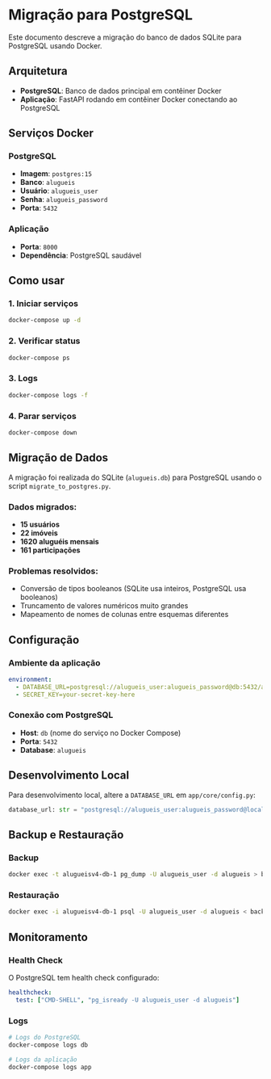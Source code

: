 # Migração para PostgreSQL

Este documento descreve a migração do banco de dados SQLite para PostgreSQL usando Docker.

## Arquitetura

- **PostgreSQL**: Banco de dados principal em contêiner Docker
- **Aplicação**: FastAPI rodando em contêiner Docker conectando ao PostgreSQL

## Serviços Docker

### PostgreSQL
- **Imagem**: `postgres:15`
- **Banco**: `alugueis`
- **Usuário**: `alugueis_user`
- **Senha**: `alugueis_password`
- **Porta**: `5432`

### Aplicação
- **Porta**: `8000`
- **Dependência**: PostgreSQL saudável

## Como usar

### 1. Iniciar serviços
```bash
docker-compose up -d
```

### 2. Verificar status
```bash
docker-compose ps
```

### 3. Logs
```bash
docker-compose logs -f
```

### 4. Parar serviços
```bash
docker-compose down
```

## Migração de Dados

A migração foi realizada do SQLite (`alugueis.db`) para PostgreSQL usando o script `migrate_to_postgres.py`.

### Dados migrados:
- **15 usuários**
- **22 imóveis**
- **1620 aluguéis mensais**
- **161 participações**

### Problemas resolvidos:
- Conversão de tipos booleanos (SQLite usa inteiros, PostgreSQL usa booleanos)
- Truncamento de valores numéricos muito grandes
- Mapeamento de nomes de colunas entre esquemas diferentes

## Configuração

### Ambiente da aplicação
```yaml
environment:
  - DATABASE_URL=postgresql://alugueis_user:alugueis_password@db:5432/alugueis
  - SECRET_KEY=your-secret-key-here
```

### Conexão com PostgreSQL
- **Host**: `db` (nome do serviço no Docker Compose)
- **Porta**: `5432`
- **Database**: `alugueis`

## Desenvolvimento Local

Para desenvolvimento local, altere a `DATABASE_URL` em `app/core/config.py`:

```python
database_url: str = "postgresql://alugueis_user:alugueis_password@localhost:5432/alugueis"
```

## Backup e Restauração

### Backup
```bash
docker exec -t alugueisv4-db-1 pg_dump -U alugueis_user -d alugueis > backup.sql
```

### Restauração
```bash
docker exec -i alugueisv4-db-1 psql -U alugueis_user -d alugueis < backup.sql
```

## Monitoramento

### Health Check
O PostgreSQL tem health check configurado:
```yaml
healthcheck:
  test: ["CMD-SHELL", "pg_isready -U alugueis_user -d alugueis"]
```

### Logs
```bash
# Logs do PostgreSQL
docker-compose logs db

# Logs da aplicação
docker-compose logs app
```